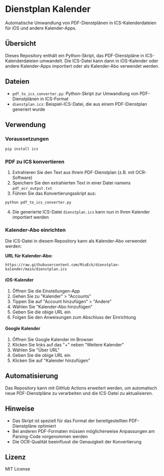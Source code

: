 # Dienstplan Kalender

Automatische Umwandlung von PDF-Dienstplänen in ICS-Kalenderdateien für iOS und andere Kalender-Apps.

## Übersicht

Dieses Repository enthält ein Python-Skript, das PDF-Dienstpläne in ICS-Kalenderdateien umwandelt. Die ICS-Datei kann dann in iOS-Kalender oder andere Kalender-Apps importiert oder als Kalender-Abo verwendet werden.

## Dateien

- `pdf_to_ics_converter.py`: Python-Skript zur Umwandlung von PDF-Dienstplänen in ICS-Format
- `dienstplan.ics`: Beispiel-ICS-Datei, die aus einem PDF-Dienstplan generiert wurde

## Verwendung

### Voraussetzungen

```bash
pip install ics
```

### PDF zu ICS konvertieren

1. Extrahieren Sie den Text aus Ihrem PDF-Dienstplan (z.B. mit OCR-Software)
2. Speichern Sie den extrahierten Text in einer Datei namens `pdf_ocr_output.txt`
3. Führen Sie das Konvertierungsskript aus:

```bash
python pdf_to_ics_converter.py
```

4. Die generierte ICS-Datei `dienstplan.ics` kann nun in Ihren Kalender importiert werden

### Kalender-Abo einrichten

Die ICS-Datei in diesem Repository kann als Kalender-Abo verwendet werden:

**URL für Kalender-Abo:**
```
https://raw.githubusercontent.com/MioEck/dienstplan-kalender/main/dienstplan.ics
```

#### iOS-Kalender

1. Öffnen Sie die Einstellungen-App
2. Gehen Sie zu "Kalender" > "Accounts"
3. Tippen Sie auf "Account hinzufügen" > "Andere"
4. Wählen Sie "Kalender-Abo hinzufügen"
5. Geben Sie die obige URL ein
6. Folgen Sie den Anweisungen zum Abschluss der Einrichtung

#### Google Kalender

1. Öffnen Sie Google Kalender im Browser
2. Klicken Sie links auf das "+" neben "Weitere Kalender"
3. Wählen Sie "Über URL"
4. Geben Sie die obige URL ein
5. Klicken Sie auf "Kalender hinzufügen"

## Automatisierung

Das Repository kann mit GitHub Actions erweitert werden, um automatisch neue PDF-Dienstpläne zu verarbeiten und die ICS-Datei zu aktualisieren.

## Hinweise

- Das Skript ist speziell für das Format der bereitgestellten PDF-Dienstpläne optimiert
- Bei anderen PDF-Formaten müssen möglicherweise Anpassungen am Parsing-Code vorgenommen werden
- Die OCR-Qualität beeinflusst die Genauigkeit der Konvertierung

## Lizenz

MIT License

